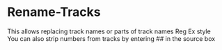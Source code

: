 # Rename-Tracks  

This allows replacing track names or parts of track names Reg Ex style  
You can also strip numbers from tracks by entering ## in the source box
